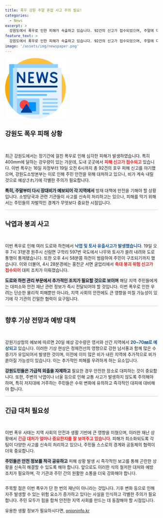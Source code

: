 ```yaml
---
title: 폭우 강원 주말 혼잡 사고 주의 필요!
categories:
  - News
excerpt: >
  강원도에서 폭우로 인한 피해가 속출하고 있습니다. 92건의 신고가 접수되었으며, 주말에 다시 내릴 비가 우려됩니다. 도로 붕괴와 나무 쓰러짐 등 안전에 각별한 주의가 필요합니다.
feature_text: >
  강원도에서 폭우로 인한 피해가 속출하고 있습니다. 92건의 신고가 접수되었으며, 주말에 다시 내릴 비가 우려됩니다. 도로 붕괴와 나무 쓰러짐 등 안전에 각별한 주의가 필요합니다.
image: '/assets/img/newspaper.png'
---
```


<p><img src="/assets/img/newspaper.png" alt="kimp 속보" /></p>

<h2 data-ke-size="size26">강원도 폭우 피해 상황</h2>

<p data-ke-size="size16">&nbsp;</p>

<p>최근 강원도에서는 장기간에 걸친 폭우로 인해 심각한 피해가 발생하였습니다. 특히 400mm에 달하는 강우량이 있는 가운데, 도내 곳곳에서 <b><span style="color: #ee2323;">피해 신고가 접수되고</span></b> 있습니다. 이번 폭우는 16일 자정부터 19일 오전 6시까지 총 92건의 호우 피해 신고를 야기했으며, 강원도소방본부는 이로 인해 주민 안전을 위해 대처하고 있으나, 비가 계속 내릴 것으로 예상され기에 각별한 주의가 필요합니다. </p>

<p><b><span style="background-color: #21538527;">특히, 주말부터 다시 장대비가 예보되어 각 지역에서</span></b> 방재 대책에 만전을 기해야 할 상황입니다. 소방당국과 관련 기관들이 사고를 신속히 처리하고는 있으나, 피해를 막기 위해서는 주민들의 자발적인 경계가 무엇보다 중요한 시점입니다. </p>

<hr style="height:1px; border:none; background-color:#ccc;" />

<h2 data-ke-size="size26">낙엽과 붕괴 사고</h2>

<p data-ke-size="size16">&nbsp;</p>

<p>이번 폭우로 인해 여러 도로와 하천에서 <b><span style="color: #1a5490;">낙엽 및 토사 유출사고가 발생했습니다</span></b>. 19일 오후 7시 31분경 원주시 신림면 구학리 597번 국도에서 나무와 토사가 쓸려 내려와 도로 통행이 통제됐습니다. 또한 오후 4시 58분쯤 하천이 범람하여 주민이 구조되기까지 했습니다. 이와 더불어, 4시 28분경에는 홍천군 서면 굴업리에서 <b><span style="color: #ee2323;">축대 붕괴 위험 신고가 접수되어</span></b> 대피 조치가 이뤄졌습니다. </p>

<p><b><span style="background-color: #21538527;">도로와 하천 관리 부문에서 추가적인 조치가 필요할 것으로 보이며</span></b> 해당 지역 주민들에게는 대피소와 안전 재난 관련 정보가 즉시 전달되어야 할 것입니다. 이번 폭우로 인한 우려는 단순한 물리적 피해뿐만 아니라, 지역 사회의 안전에도 큰 영향을 미칠 가능성이 있기에 각 기관의 긴밀한 협력이 요구됩니다. </p>

<hr style="height:1px; border:none; background-color:#ccc;" />

<h2 data-ke-size="size26">향후 기상 전망과 예방 대책</h2>

<p data-ke-size="size16">&nbsp;</p>

<p>강원기상청의 예보에 따르면 20일 예상 강수량은 영서와 산간 지역에서 <b><span style="color: #1a5490;">20~70㎜로 예상되고</span></b> 있습니다. 이러한 기상 현상은 정체전선의 영향으로 강한 남서풍과 함께 많은 수증기가 유입되어서 발생한 것이며, 이전에 이미 많은 비가 내린 지역에 추가적으로 비가 쏟아질 가능성이 있습니다. 이는 추가적인 피해를 우려하게 하는 요소입니다. </p>

<p><b><span style="background-color: #21538527;">강원도민들은 가급적 외출을 자제하고</span></b> 필요한 경우 안전한 장소로 대피하는 것이 중요합니다. 또한, 주변의 낙엽이나 너울 등으로 인해 교통 사고가 발생하지 않도록 주의해야 하며, 특히 저지대에 거주하는 주민들은 수위 변화에 유의하고 즉각적인 대피에 대비해야 합니다. </p>

<hr style="height:1px; border:none; background-color:#ccc;" />

<h2 data-ke-size="size26">긴급 대처 필요성</h2>

<p data-ke-size="size16">&nbsp;</p>

<p>이번 폭우 사태는 지역 사회의 안전과 생활 기반에 큰 영향을 미쳤으며, 이러한 재난 상황에서 <b><span style="color: #ee2323;">긴급 대처가 얼마나 중요한지를 잘 보여주고 있습니다</span></b>. 피해가 최소화되도록 각 팀이 다양한 사고를 신속히 처리하고 있으나, 주민들 스스로의 경계와 공동체의 협력이 더욱 중요합니다. </p>

<p><b><span style="background-color: #21538527;">주민들은 안전 정보를 적극 공유하고</span></b> 피해 상황 발생 시 즉각적인 보고를 통해 곤란한 상황을 신속히 해결할 수 있도록 해야 합니다. 앞으로도 이러한 식의 철저한 대처와 예방 조치가 필요하며, 각 기관과 주민 간의 원활한 소통을 더욱 강화해야 합니다. </p>

<hr style="height:1px; border:none; background-color:#ccc;" />

<p>주목할 점은 이번 폭우가 단 한 번의 재난이 아니라는 것입니다. 기후 변화 등으로 인해 자주 발생할 수 있는 위험 요소가 증가하고 있다는 사실을 인식하고 각별한 주의가 필요합니다. 주민 모두가 힘을 합쳐 안전한 지역 사회를 만드는 데 동참해야 할 시점입니다.</p>
유용한 생활 정보가 필요하시다면, <a href="https://onioninfo.kr" rel="dofollow">onioninfo.kr</a>


